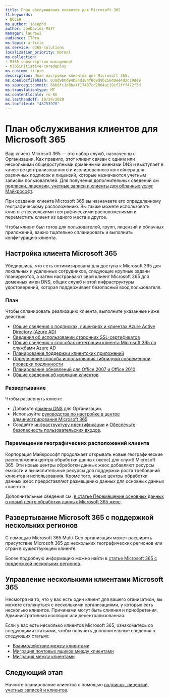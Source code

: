 ```yaml
---
title: План обслуживания клиентов для Microsoft 365
f1.keywords:
- NOCSH
ms.author: josephd
author: JoeDavies-MSFT
manager: laurawi
audience: ITPro
ms.topic: article
ms.service: o365-solutions
localization_priority: Normal
ms.collection:
- M365-subscription-management
- m365initiative-coredeploy
ms.custom: it-pro
description: План настройки клиентов для Microsoft 365.
ms.openlocfilehash: 038d9b0d94b84d184f0d9d9b250d0ee4d2c19de9
ms.sourcegitcommit: 66b8fc1d8ba4f17487cd2004ac19cf2fff472f3d
ms.translationtype: MT
ms.contentlocale: ru-RU
ms.lasthandoff: 10/24/2020
ms.locfileid: "48753970"
---
```

# <a name="tenant-roadmap-for-microsoft-365"></a>План обслуживания клиентов для Microsoft 365

Ваш клиент Microsoft 365 — это набор служб, назначенных Организации. Как правило, этот клиент связан с одним или несколькими общедоступными доменными именами DNS и выступает в качестве централизованного и изолированного контейнера для различных подписок и лицензий, которые назначаются учетным записям пользователей. Для получения дополнительных сведений см [подписки, лицензии, учетные записи и клиенты для облачных услуг Майкрософт](subscriptions-licenses-accounts-and-tenants-for-microsoft-cloud-offerings.md).

При создании клиента Microsoft 365 вы назначаете его определенному географическому расположению. Вы также можете использовать клиент с несколькими географическими расположениями и переместить клиент из одного места в другое.

Чтобы клиент был готов для пользователей, групп, лицензий и облачных приложений, важно тщательно спланировать и выполнить конфигурацию клиента.

## <a name="set-up-your-microsoft-365-tenant"></a>Настройка клиента Microsoft 365

Убедившись, что сеть оптимизирована для доступа к Microsoft 365 для локальных и удаленных сотрудников, следующие крупные задачи планируются, а затем настраивают свой клиент Microsoft 365 для доменных имен DNS, общих служб и этой инфраструктуры удостоверений, которая поддерживает безопасный вход пользователя.

### <a name="plan"></a>План

Чтобы спланировать реализацию клиента, выполните указанные ниже действия.

- [Общие сведения о подписках, лицензиях и клиентах Azure Active Directory (Azure AD)](subscriptions-licenses-accounts-and-tenants-for-microsoft-cloud-offerings.md)
- [Сведения об использовании сторонних SSL-сертификатов](plan-for-third-party-ssl-certificates.md)
- [Общие сведения о способах интеграции клиента Microsoft 365 со службами Azure AD](integrated-apps-and-azure-ads.md)
- [Планирование поддержки клиентских приложений](microsoft-365-client-support-certificate-based-authentication.md)
- [Определение способа использования гибридной современной проверки подлинности](hybrid-modern-auth-overview.md)
- [Планирование обновлений для Office 2007 и Office 2010](plan-upgrade-previous-versions-office.md)
- [Общие сведения об изоляции клиентов](microsoft-365-tenant-isolation-overview.md)

### <a name="deploy"></a>Развертывание

Чтобы развернуть клиент: 

- Добавьте [домены DNS](https://docs.microsoft.com/microsoft-365/admin/setup/add-domain) для Организации.
- Используйте [руководства по настройке в центре администрирования Microsoft 365](setup-guides-for-microsoft-365.md).
- Создайте [инфраструктуру идентификации](identity-roadmap-microsoft-365.md) и [Обеспечьте безопасность пользовательских входов](microsoft-365-secure-sign-in.md).

### <a name="move-a-tenants-geographic-locations"></a>Перемещение географических расположений клиента

Корпорация Майкрософт продолжает открывать новые географические расположения центра обработки данных (жеос) для служб Microsoft 365. Эти новые центры обработки данных жеос добавляют ресурсы емкости и вычислительные ресурсы для поддержки роста требований клиентов и использования. Кроме того, новые центры обработки данных жеос предоставляют размещению данных для основных данных клиентов.

Дополнительные сведения см. [в статье Перемещение основных данных в новый центр обработки данных Microsoft 365 жеос](moving-data-to-new-datacenter-geos.md).


## <a name="deploy-microsoft-365-multi-geo"></a>Развертывание Microsoft 365 с поддержкой нескольких регионов

С помощью Microsoft 365 Multi-Geo организация может расширить присутствие Microsoft 365 до нескольких географических регионов или стран в существующем клиенте.

Более подробную информацию можно найти в [статье Microsoft 365 с поддержкой нескольких регионов](microsoft-365-multi-geo.md).

## <a name="manage-multiple-microsoft-365-tenant"></a>Управление несколькими клиентами Microsoft 365 

Несмотря на то, что у вас есть один клиент для вашего оганизатион, вы можете столкнуться с несколькими организациями, у которых есть несколько клиентов. Причинами могут быть слияния и приобретения, Административная изоляция или децентрализованная.

Если у вас есть несколько клиентов Microsoft 365, ознакомьтесь со следующими статьями, чтобы получить дополнительные сведения о следующих статьях:

- [Взаимодействие между клиентами](microsoft-365-inter-tenant-collaboration.md)
- [Миграция почтовых ящиков между клиентами](cross-tenant-mailbox-migration.md)
- [Миграция между клиентами](microsoft-365-tenant-to-tenant-migrations.md)

## <a name="next-step"></a>Следующий этап

Начните планирование клиентов с помощью [подписок, лицензий, учетных записей и клиентов](subscriptions-licenses-accounts-and-tenants-for-microsoft-cloud-offerings.md).
